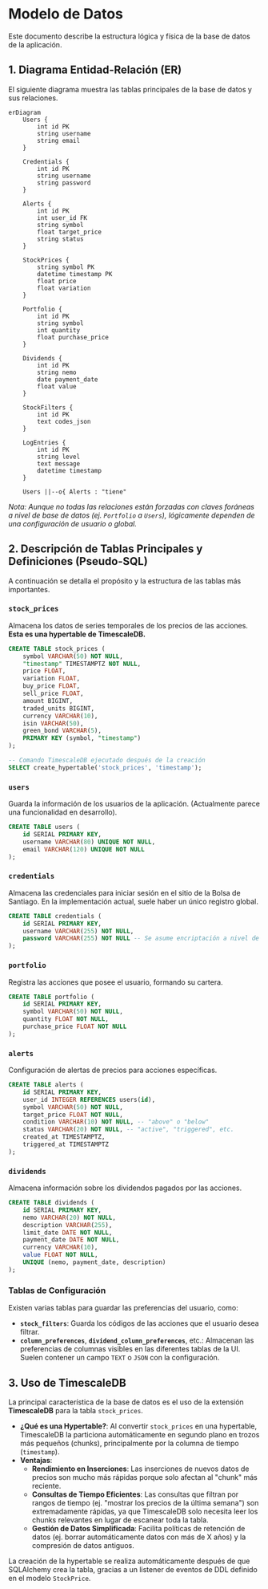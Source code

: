 
# Modelo de Datos

Este documento describe la estructura lógica y física de la base de datos de la aplicación.

## 1. Diagrama Entidad-Relación (ER)

El siguiente diagrama muestra las tablas principales de la base de datos y sus relaciones.

```mermaid
erDiagram
    Users {
        int id PK
        string username
        string email
    }

    Credentials {
        int id PK
        string username
        string password
    }

    Alerts {
        int id PK
        int user_id FK
        string symbol
        float target_price
        string status
    }

    StockPrices {
        string symbol PK
        datetime timestamp PK
        float price
        float variation
    }

    Portfolio {
        int id PK
        string symbol
        int quantity
        float purchase_price
    }

    Dividends {
        int id PK
        string nemo
        date payment_date
        float value
    }

    StockFilters {
        int id PK
        text codes_json
    }

    LogEntries {
        int id PK
        string level
        text message
        datetime timestamp
    }

    Users ||--o{ Alerts : "tiene"
```

*Nota: Aunque no todas las relaciones están forzadas con claves foráneas a nivel de base de datos (ej. `Portfolio` a `Users`), lógicamente dependen de una configuración de usuario o global.*

## 2. Descripción de Tablas Principales y Definiciones (Pseudo-SQL)

A continuación se detalla el propósito y la estructura de las tablas más importantes.

### `stock_prices`
Almacena los datos de series temporales de los precios de las acciones. **Esta es una hypertable de TimescaleDB.**

```sql
CREATE TABLE stock_prices (
    symbol VARCHAR(50) NOT NULL,
    "timestamp" TIMESTAMPTZ NOT NULL,
    price FLOAT,
    variation FLOAT,
    buy_price FLOAT,
    sell_price FLOAT,
    amount BIGINT,
    traded_units BIGINT,
    currency VARCHAR(10),
    isin VARCHAR(50),
    green_bond VARCHAR(5),
    PRIMARY KEY (symbol, "timestamp")
);

-- Comando TimescaleDB ejecutado después de la creación
SELECT create_hypertable('stock_prices', 'timestamp');
```

### `users`
Guarda la información de los usuarios de la aplicación. (Actualmente parece una funcionalidad en desarrollo).

```sql
CREATE TABLE users (
    id SERIAL PRIMARY KEY,
    username VARCHAR(80) UNIQUE NOT NULL,
    email VARCHAR(120) UNIQUE NOT NULL
);
```

### `credentials`
Almacena las credenciales para iniciar sesión en el sitio de la Bolsa de Santiago. En la implementación actual, suele haber un único registro global.

```sql
CREATE TABLE credentials (
    id SERIAL PRIMARY KEY,
    username VARCHAR(255) NOT NULL,
    password VARCHAR(255) NOT NULL -- Se asume encriptación a nivel de aplicación si es necesario
);
```

### `portfolio`
Registra las acciones que posee el usuario, formando su cartera.

```sql
CREATE TABLE portfolio (
    id SERIAL PRIMARY KEY,
    symbol VARCHAR(50) NOT NULL,
    quantity FLOAT NOT NULL,
    purchase_price FLOAT NOT NULL
);
```

### `alerts`
Configuración de alertas de precios para acciones específicas.

```sql
CREATE TABLE alerts (
    id SERIAL PRIMARY KEY,
    user_id INTEGER REFERENCES users(id),
    symbol VARCHAR(50) NOT NULL,
    target_price FLOAT NOT NULL,
    condition VARCHAR(10) NOT NULL, -- "above" o "below"
    status VARCHAR(20) NOT NULL, -- "active", "triggered", etc.
    created_at TIMESTAMPTZ,
    triggered_at TIMESTAMPTZ
);
```

### `dividends`
Almacena información sobre los dividendos pagados por las acciones.

```sql
CREATE TABLE dividends (
    id SERIAL PRIMARY KEY,
    nemo VARCHAR(20) NOT NULL,
    description VARCHAR(255),
    limit_date DATE NOT NULL,
    payment_date DATE NOT NULL,
    currency VARCHAR(10),
    value FLOAT NOT NULL,
    UNIQUE (nemo, payment_date, description)
);
```

### Tablas de Configuración
Existen varias tablas para guardar las preferencias del usuario, como:
- **`stock_filters`**: Guarda los códigos de las acciones que el usuario desea filtrar.
- **`column_preferences`**, **`dividend_column_preferences`**, etc.: Almacenan las preferencias de columnas visibles en las diferentes tablas de la UI. Suelen contener un campo `TEXT` o `JSON` con la configuración.

## 3. Uso de TimescaleDB

La principal característica de la base de datos es el uso de la extensión **TimescaleDB** para la tabla `stock_prices`.

- **¿Qué es una Hypertable?**: Al convertir `stock_prices` en una hypertable, TimescaleDB la particiona automáticamente en segundo plano en trozos más pequeños (chunks), principalmente por la columna de tiempo (`timestamp`).
- **Ventajas**:
    - **Rendimiento en Inserciones**: Las inserciones de nuevos datos de precios son mucho más rápidas porque solo afectan al "chunk" más reciente.
    - **Consultas de Tiempo Eficientes**: Las consultas que filtran por rangos de tiempo (ej. "mostrar los precios de la última semana") son extremadamente rápidas, ya que TimescaleDB solo necesita leer los chunks relevantes en lugar de escanear toda la tabla.
    - **Gestión de Datos Simplificada**: Facilita políticas de retención de datos (ej. borrar automáticamente datos con más de X años) y la compresión de datos antiguos.

La creación de la hypertable se realiza automáticamente después de que SQLAlchemy crea la tabla, gracias a un listener de eventos de DDL definido en el modelo `StockPrice`. 